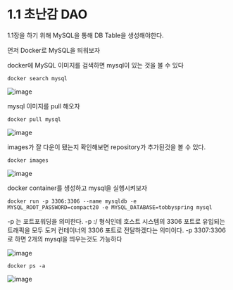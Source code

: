 1.1 초난감 DAO
=============

1.1장을 하기 위해 MySQL을 통해 DB Table을 생성해야한다.

먼저 Docker로 MySQL을 띄워보자

docker에 MySQL 이미지를 검색하면 mysql이 있는 것을 볼 수 있다
```
docker search mysql
```
![image](https://user-images.githubusercontent.com/74056843/211805517-98dbb1bb-4b72-4a89-b70a-e555f3ca08db.png)

mysql 이미지를 pull 해오자
```
docker pull mysql
```
![image](https://user-images.githubusercontent.com/74056843/211806317-77eb4894-571f-43db-9f19-2e60ad55c30e.png)

images가 잘 다운이 됐는지 확인해보면 repository가 추가된것을 볼 수 있다.
```
docker images
```
![image](https://user-images.githubusercontent.com/74056843/211806367-24b22474-7113-40e5-901d-3bcb0dff41a7.png)

docker container를 생성하고 mysql을 실행시켜보자
```
docker run -p 3306:3306 --name mysqldb -e MYSQL_ROOT_PASSWORD=compact20 -e MYSQL_DATABASE=tobbyspring mysql
```
 -p 는 포트포워딩을 의미한다.
 -p <host port number>:<container port number>/<protocol> 형식인데
 호스트 시스템의 3306 포트로 유입되는 트래픽을 모두 도커 컨테이너의 3306 포트로 전달하겠다는 의미이다.
 -p 3307:3306로 하면 2개의 mysql을 띄우는것도 가능하다
  
![image](https://user-images.githubusercontent.com/74056843/211808159-a92b04bf-7028-405f-a638-e30e6775b3a1.png)

```
docker ps -a
```
![image](https://user-images.githubusercontent.com/74056843/211810854-125a7ca6-818e-4809-bada-975296023d64.png)

